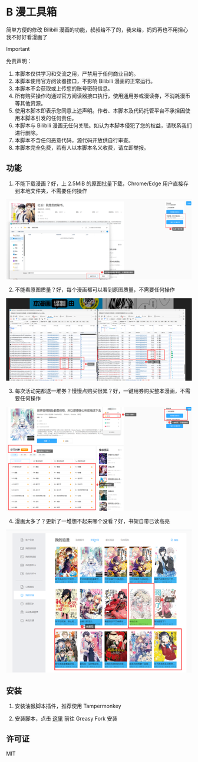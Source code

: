 # B 漫工具箱

简单方便的修改 Bilibili 漫画的功能，叔叔给不了的，我来给，妈妈再也不用担心我不好好看漫画了

> [!IMPORTANT]  
> 免责声明：
>
> 1. 本脚本仅供学习和交流之用，严禁用于任何商业目的。
> 2. 本脚本使用官方阅读器接口，不影响 Bilibili 漫画的正常运行。
> 3. 本脚本不会获取或上传您的账号密码信息。
> 4. 所有购买操作均通过官方阅读器接口执行，使用通用券或漫读券，不消耗漫币等其他资源。
> 5. 使用本脚本即表示您同意上述声明。作者、本脚本及代码托管平台不承担因使用本脚本引发的任何责任。
> 6. 本脚本与 Bilibili 漫画无任何关联。如认为本脚本侵犯了您的权益，请联系我们进行删除。
> 7. 本脚本不含任何恶意代码，源代码开放供自行审查。
> 8. 本脚本完全免费，若有人以本脚本名义收费，请立即举报。

## 功能

1. 不能下载漫画？好，上 2.5MiB 的原图批量下载，Chrome/Edge 用户直接存到本地文件夹，不需要任何操作

![下载漫画](img/001.png)

2. 不能看原图质量？好，每个漫画都可以看到原图质量，不需要任何操作

![查看原图](img/002.png)

3. 每次活动完都送一堆券？慢慢点购买很累？好，一键用券购买整本漫画，不需要任何操作

![一键购买](img/003.png)

4. 漫画太多了？更新了一堆想不起来哪个没看？好，书架自带已读高亮

![已读高亮](img/004.png)

## 安装

1. 安装油猴脚本插件，推荐使用 Tampermonkey

2. 安装脚本，点击 [这里](https://greasyfork.org/zh-CN/scripts/493408-b-%E6%BC%AB%E5%B7%A5%E5%85%B7%E7%AE%B1) 前往 Greasy Fork 安装

## 许可证

MIT
